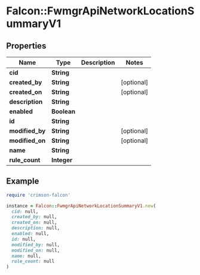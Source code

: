 # Falcon::FwmgrApiNetworkLocationSummaryV1

## Properties

| Name | Type | Description | Notes |
| ---- | ---- | ----------- | ----- |
| **cid** | **String** |  |  |
| **created_by** | **String** |  | [optional] |
| **created_on** | **String** |  | [optional] |
| **description** | **String** |  |  |
| **enabled** | **Boolean** |  |  |
| **id** | **String** |  |  |
| **modified_by** | **String** |  | [optional] |
| **modified_on** | **String** |  | [optional] |
| **name** | **String** |  |  |
| **rule_count** | **Integer** |  |  |

## Example

```ruby
require 'crimson-falcon'

instance = Falcon::FwmgrApiNetworkLocationSummaryV1.new(
  cid: null,
  created_by: null,
  created_on: null,
  description: null,
  enabled: null,
  id: null,
  modified_by: null,
  modified_on: null,
  name: null,
  rule_count: null
)
```

